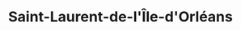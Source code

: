 ---
title: Saint-Laurent-de-l'Île-d'Orléans
url: /saint-laurent-de-lile-dorleans/
latitude: 46.86
longitude: -71.011
---